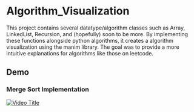 # Algorithm_Visualization

This project contains several datatype/algorithm classes such as Array, LinkedList, Recursion, and (hopefully) soon to be more. By implementing these functions alongside python algorithms, it creates a algorithm visualization using the manim library. The goal was to provide a more intuitive explanations for algorithms like those on leetcode.

## Demo

### Merge Sort Implementation

[![Video Title](https://img.youtube.com/vi/pp_ruEFOFM8/0.jpg)](https://www.youtube.com/watch?v=pp_ruEFOFM8)
